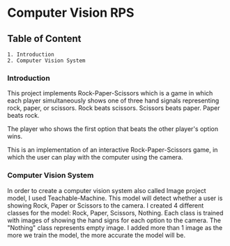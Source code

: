 # Computer Vision RPS

## Table of Content
    1. Introduction
    2. Computer Vision System

### Introduction
This project implements Rock-Paper-Scissors which is a game in which each player simultaneously shows one of three hand signals representing rock, paper, or scissors. Rock beats scissors. Scissors beats paper. Paper beats rock.

The player who shows the first option that beats the other player's option wins.

This is an implementation of an interactive Rock-Paper-Scissors game, in which the user can play with the computer using the camera.

### Computer Vision System
In order to create a computer vision system also called Image project model, I used Teachable-Machine. This model will detect whether a user is showing Rock, Paper or Scissors to the camera.
I created 4 different classes for the model: Rock, Paper, Scissors, Nothing. Each class is trained with images of showing the hand signs for each option to the camera. The "Nothing" class represents empty image. I added more than 1 image as the more we train the model, the more accurate the model will be.